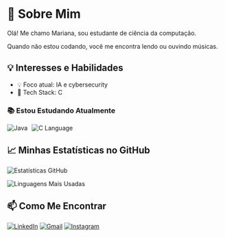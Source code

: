 # 👋 Sobre Mim

Olá! Me chamo Mariana, sou estudante de ciência da computação. 

Quando não estou codando, você me encontra lendo ou ouvindo músicas.

## 💡 Interesses e Habilidades

- 💡 Foco atual: IA e cybersecurity
- 🔧 Tech Stack: C 

### 📚 Estou Estudando Atualmente

<div style="display: flex; gap: 10px; flex-wrap: wrap;">
  <img src="https://img.shields.io/badge/Java-ED8B00?style=for-the-badge&logo=openjdk&logoColor=white" alt="Java">
  <img src="https://img.shields.io/badge/C-00599C?style=for-the-badge&logo=c&logoColor=white" alt="C Language">
</div>

## 📈 Minhas Estatísticas no GitHub

![Estatísticas GitHub](https://github-readme-stats.vercel.app/api?username=m4rimoreira&show_icons=true&theme=radical)

![Linguagens Mais Usadas](https://github-readme-stats.vercel.app/api/top-langs/?username=m4rimoreira&layout=compact&theme=radical)

## 📫 Como Me Encontrar

[![LinkedIn](https://img.shields.io/badge/LinkedIn-0077B5?style=for-the-badge&logo=linkedin&logoColor=white)](https://www.linkedin.com/in/mariana-moreira-9b2b2b2aa/)
[![Gmail](https://img.shields.io/badge/Gmail-D14836?style=for-the-badge&logo=gmail&logoColor=white)](mailto:moreiramariana251@gmail.com)
[![Instagram](https://img.shields.io/badge/Instagram-E4405F?style=for-the-badge&logo=instagram&logoColor=white)](https://www.instagram.com/marimoreirawz/)
